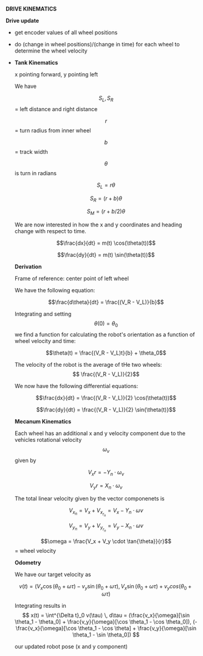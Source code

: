 **DRIVE KINEMATICS**

**Drive update**

- get encoder values of all wheel positions

- do (change in wheel positions)/(change in time) for each wheel to determine the wheel velocity

- **Tank Kinematics**

  x pointing forward, y pointing left

  We have 

  $$ S_L, S_R$$ = left distance and right distance

  $$r$$ = turn radius from inner wheel

  $$b$$ = track width

  $$\theta$$ is turn in radians

  $$S_L = r \theta$$

  $$S_R = (r + b)\theta$$

  $$S_M = (r + b/2)\theta$$

  We are now interested in how the x and y coordinates and heading change with respect to time.

  $$\frac{dx}{dt} = m(t) \cos(\theta(t))$$

  $$\frac{dy}{dt} = m(t) \sin(\theta(t))$$

  **Derivation**

  Frame of reference: center point of left wheel

  We have the following equation:

  $$\frac{d\theta}{dt} = \frac{(V_R - V_L)}{b}$$

  Integrating and setting $$\theta(0) = \theta_0$$ we find a function for calculating the robot's orientation as a function of wheel velocity and time:

  $$\theta(t) = \frac{(V_R - V_L)t}{b} + \theta_0$$

  The velocity of the robot is the average of tHe two wheels: $$ \frac{(V_R - V_L)}{2}$$

  We now have the following differential equations:

  $$\frac{dx}{dt} = \frac{(V_R - V_L)}{2} \cos(\theta(t))$$

  $$\frac{dy}{dt} = \frac{(V_R - V_L)}{2} \sin{\theta(t)}$$



  **Mecanum Kinematics**

  Each wheel has an additional x and y velocity component due to the vehicles rotational velocity $$\omega_v$$ given by

  $$V_xr = -Y_n \cdot \omega_v$$

  $$V_yr = X_n \cdot \omega_v$$

  The total linear velocity given by the vector componenets is

  $$V_{x_n} = V_x + V_{x_{r_n}} = V_x - Y_n \cdot \omega v$$

  $$V_{y_n} = V_y + V_{y_{r_n}} = V_y - X_n \cdot \omega v$$

  $$\omega = \frac{V_x + V_y \cdot \tan{\theta}}{r}$$ = wheel velocity



  **Odometry**

  We have our target velocity as

  $$v(t) = (V_x \cos (\theta_0 + \omega\tau) - v_y \sin(\theta_0 + \omega\tau),  V_x \sin (\theta_0 + \omega\tau) + v_y cos(\theta_0 + \omega\tau)$$

  Integrating results in
$$
x(t) = \int^{\Delta t}_0 v(\tau) \, d\tau = (\frac{v_x}{\omega}[\sin \theta_1 - \theta_0] + \frac{v_y}{\omega}[\cos \theta_1 - \cos \theta_0]), (-\frac{v_x}{\omega}[\cos \theta_1 - \cos \theta] + \frac{v_y}{\omega}[\sin \theta_1 - \sin \theta_0])
$$

  our updated robot pose (x and y component)



